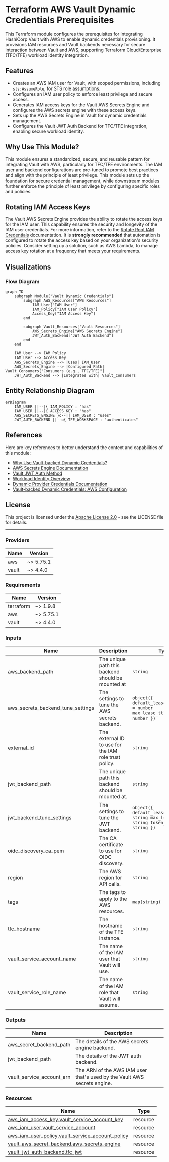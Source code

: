# Terraform AWS Vault Dynamic Credentials Prerequisites

This Terraform module configures the prerequisites for integrating HashiCorp Vault with AWS to enable dynamic credentials provisioning. It provisions IAM resources and Vault backends necessary for secure interaction between Vault and AWS, supporting Terraform Cloud/Enterprise (TFC/TFE) workload identity integration.

## Features

* Creates an AWS IAM user for Vault, with scoped permissions, including `sts:AssumeRole`, for STS role assumptions.
* Configures an IAM user policy to enforce least privilege and secure access.
* Generates IAM access keys for the Vault AWS Secrets Engine and configures the AWS secrets engine with these access keys.
* Sets up the AWS Secrets Engine in Vault for dynamic credentials management.
* Configures the Vault JWT Auth Backend for TFC/TFE integration, enabling secure workload identity.

## Why Use This Module?

This module ensures a standardized, secure, and reusable pattern for integrating Vault with AWS, particularly for TFC/TFE environments. The IAM user and backend configurations are pre-tuned to promote best practices and align with the principle of least privilege. This module sets up the foundation for secure credential management, while downstream modules further enforce the principle of least privilege by configuring specific roles and policies.

## Rotating IAM Access Keys

The Vault AWS Secrets Engine provides the ability to rotate the access keys for the IAM user. This capability ensures the security and longevity of the IAM user credentials. For more information, refer to the [Rotate Root IAM Credentials](https://www.google.com/url?sa=E&source=gmail&q=https://developer.hashicorp.com/vault/api-docs/secret/aws#rotate-root-iam-credentials) documentation. It is **strongly recommended** that automation is configured to rotate the access key based on your organization's security policies. Consider setting up a solution, such as AWS Lambda, to manage access key rotation at a frequency that meets your requirements.

## Visualizations

### Flow Diagram

```mermaid
graph TD
    subgraph Module["Vault Dynamic Credentials"]
        subgraph AWS_Resources["AWS Resources"]
            IAM_User["IAM User"]
            IAM_Policy["IAM User Policy"]
            Access_Key["IAM Access Key"]
        end

        subgraph Vault_Resources["Vault Resources"]
            AWS_Secrets_Engine["AWS Secrets Engine"]
            JWT_Auth_Backend["JWT Auth Backend"]
        end
    end

    IAM_User --> IAM_Policy
    IAM_User --> Access_Key
    AWS_Secrets_Engine --> |Uses| IAM_User
    AWS_Secrets_Engine --> |Configured Path| Vault_Consumers["Consumers (e.g., TFC/TFE)"]
    JWT_Auth_Backend --> |Integrates with| Vault_Consumers
```

## Entity Relationship Diagram

```mermaid
erDiagram
    IAM_USER ||--|{ IAM_POLICY : "has"
    IAM_USER ||--|{ ACCESS_KEY : "has"
    AWS_SECRETS_ENGINE }o--|| IAM_USER : "uses"
    JWT_AUTH_BACKEND ||--o{ TFE_WORKSPACE : "authenticates"
```

## References

Here are key references to better understand the context and capabilities of this module:

* [Why Use Vault-backed Dynamic Credentials?](https://www.hashicorp.com/blog/why-use-vault-backed-dynamic-credentials-to-secure-hcp-terraform-infrastructure)
* [AWS Secrets Engine Documentation](https://developer.hashicorp.com/vault/docs/secrets/aws)
* [Vault JWT Auth Method](https://developer.hashicorp.com/vault/docs/auth/jwt)
* [Workload Identity Overview](https://developer.hashicorp.com/terraform/cloud-docs/workspaces/dynamic-provider-credentials/workload-identity-tokens)
* [Dynamic Provider Credentials Documentation](https://developer.hashicorp.com/terraform/cloud-docs/workspaces/dynamic-provider-credentials)
* [Vault-backed Dynamic Credentials: AWS Configuration](https://developer.hashicorp.com/terraform/cloud-docs/workspaces/dynamic-provider-credentials/vault-backed/aws-configuration)

## License

This project is licensed under the [Apache License 2.0](LICENSE) - see the LICENSE file for details.

---

<!-- BEGIN_TF_DOCS -->

### Providers

| Name | Version |
|------|---------|
| aws | ~> 5.75.1 |
| vault | ~> 4.4.0 |
### Requirements

| Name | Version |
|------|---------|
| terraform | ~> 1.9.8 |
| aws | ~> 5.75.1 |
| vault | ~> 4.4.0 |
### Inputs

| Name | Description | Type | Default |
|------|-------------|------|---------|
| aws_backend_path | The unique path this backend should be mounted at | `string` | `"aws-tfc"` |
| aws_secrets_backend_tune_settings | The settings to tune the AWS secrets backend. | ```object({ default_lease_ttl_seconds = number max_lease_ttl_seconds = number })``` | ```{ "default_lease_ttl_seconds": 3600, "max_lease_ttl_seconds": 7200 }``` |
| external_id | The external ID to use for the IAM role trust policy. | `string` | `null` |
| jwt_backend_path | The unique path this backend should be mounted at. | `string` | `"jwt-tfc"` |
| jwt_backend_tune_settings | The settings to tune the JWT backend. | ```object({ default_lease_ttl = string max_lease_ttl = string token_type = string })``` | ```{ "default_lease_ttl": "1h", "max_lease_ttl": "2h", "token_type": "default-service" }``` |
| oidc_discovery_ca_pem | The CA certificate to use for OIDC discovery. | `string` | `null` |
| region | The AWS region for API calls. | `string` | `"us-east-1"` |
| tags | The tags to apply to the AWS resources. | `map(string)` | `null` |
| tfc_hostname | The hostname of the TFE instance. | `string` | `"app.terraform.io"` |
| vault_service_account_name | The name of the IAM user that Vault will use. | `string` | `"vault-service-account"` |
| vault_service_role_name | The name of the IAM role that Vault will assume. | `string` | `"vault-service-role"` |
### Outputs

| Name | Description |
|------|-------------|
| aws_secret_backend_path | The details of the AWS secrets engine backend. |
| jwt_backend_path | The details of the JWT auth backend. |
| vault_service_account_arn | The ARN of the AWS IAM user that's used by the Vault AWS secrets engine. |
### Resources

| Name | Type |
|------|------|
| [aws_iam_access_key.vault_service_account_key](https://registry.terraform.io/providers/hashicorp/aws/latest/docs/resources/iam_access_key) | resource |
| [aws_iam_user.vault_service_account](https://registry.terraform.io/providers/hashicorp/aws/latest/docs/resources/iam_user) | resource |
| [aws_iam_user_policy.vault_service_account_policy](https://registry.terraform.io/providers/hashicorp/aws/latest/docs/resources/iam_user_policy) | resource |
| [vault_aws_secret_backend.aws_secrets_engine](https://registry.terraform.io/providers/hashicorp/vault/latest/docs/resources/aws_secret_backend) | resource |
| [vault_jwt_auth_backend.tfc_jwt](https://registry.terraform.io/providers/hashicorp/vault/latest/docs/resources/jwt_auth_backend) | resource |
<!-- END_TF_DOCS -->
